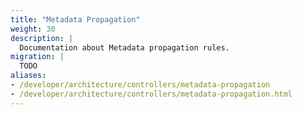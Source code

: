 ```yaml
---
title: "Metadata Propagation"
weight: 30
description: |
  Documentation about Metadata propagation rules.
migration: |
  TODO
aliases:
- /developer/architecture/controllers/metadata-propagation
- /developer/architecture/controllers/metadata-propagation.html
---
```

